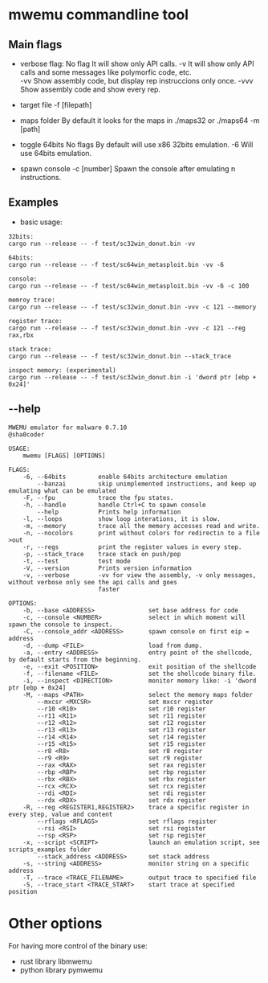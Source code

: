 
# mwemu commandline tool

## Main flags

- verbose flag:
    No flag            It will show only API calls.
    -v                  It will show only API calls and some messages like polymorfic code, etc.    
    -vv                 Show assembly code, but display rep instruccions only once.
    -vvv                Show assembly code and show every rep.

- target file
    -f [filepath]

- maps folder
    By default it looks for the maps in ./maps32 or ./maps64
    -m [path]

- toggle 64bits 
    No flags        By default will use x86 32bits emulation.
    -6              Will use 64bits emulation.

- spawn console
    -c [number]     Spawn the console after emulating n instructions.

## Examples

- basic usage:

```
32bits:
cargo run --release -- -f test/sc32win_donut.bin -vv

64bits:
cargo run --release -- -f test/sc64win_metasploit.bin -vv -6

console:
cargo run --release -- -f test/sc64win_metasploit.bin -vv -6 -c 100

memroy trace:
cargo run --release -- -f test/sc32win_donut.bin -vvv -c 121 --memory

register trace:
cargo run --release -- -f test/sc32win_donut.bin -vvv -c 121 --reg rax,rbx

stack trace:
cargo run --release -- -f test/sc32win_donut.bin --stack_trace

inspect memory: (experimental)
cargo run --release -- -f test/sc32win_donut.bin -i 'dword ptr [ebp + 0x24]'

```


## --help

```
MWEMU emulator for malware 0.7.10
@sha0coder

USAGE:
    mwemu [FLAGS] [OPTIONS]

FLAGS:
    -6, --64bits         enable 64bits architecture emulation
        --banzai         skip unimplemented instructions, and keep up emulating what can be emulated
    -F, --fpu            trace the fpu states.
    -h, --handle         handle Ctrl+C to spawn console
        --help           Prints help information
    -l, --loops          show loop interations, it is slow.
    -m, --memory         trace all the memory accesses read and write.
    -n, --nocolors       print without colors for redirectin to a file >out
    -r, --regs           print the register values in every step.
    -p, --stack_trace    trace stack on push/pop
    -t, --test           test mode
    -V, --version        Prints version information
    -v, --verbose        -vv for view the assembly, -v only messages, without verbose only see the api calls and goes
                         faster

OPTIONS:
    -b, --base <ADDRESS>               set base address for code
    -c, --console <NUMBER>             select in which moment will spawn the console to inspect.
    -C, --console_addr <ADDRESS>       spawn console on first eip = address
    -d, --dump <FILE>                  load from dump.
    -a, --entry <ADDRESS>              entry point of the shellcode, by default starts from the beginning.
    -e, --exit <POSITION>              exit position of the shellcode
    -f, --filename <FILE>              set the shellcode binary file.
    -i, --inspect <DIRECTION>          monitor memory like: -i 'dword ptr [ebp + 0x24]
    -M, --maps <PATH>                  select the memory maps folder
        --mxcsr <MXCSR>                set mxcsr register
        --r10 <R10>                    set r10 register
        --r11 <R11>                    set r11 register
        --r12 <R12>                    set r12 register
        --r13 <R13>                    set r13 register
        --r14 <R14>                    set r14 register
        --r15 <R15>                    set r15 register
        --r8 <R8>                      set r8 register
        --r9 <R9>                      set r9 register
        --rax <RAX>                    set rax register
        --rbp <RBP>                    set rbp register
        --rbx <RBX>                    set rbx register
        --rcx <RCX>                    set rcx register
        --rdi <RDI>                    set rdi register
        --rdx <RDX>                    set rdx register
    -R, --reg <REGISTER1,REGISTER2>    trace a specific register in every step, value and content
        --rflags <RFLAGS>              set rflags register
        --rsi <RSI>                    set rsi register
        --rsp <RSP>                    set rsp register
    -x, --script <SCRIPT>              launch an emulation script, see scripts_examples folder
        --stack_address <ADDRESS>      set stack address
    -s, --string <ADDRESS>             monitor string on a specific address
    -T, --trace <TRACE_FILENAME>       output trace to specified file
    -S, --trace_start <TRACE_START>    start trace at specified position
```

# Other options

For having more control of the binary use:

- rust library libmwemu
- python library pymwemu


